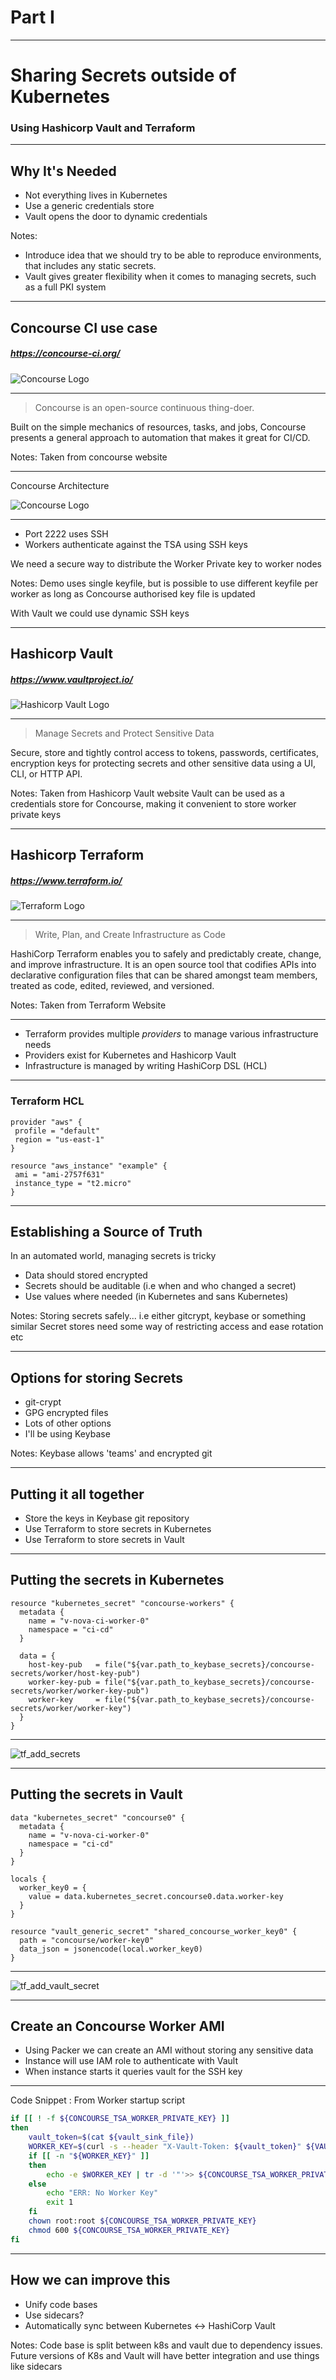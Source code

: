 # Part I

---

# Sharing Secrets outside of Kubernetes
### Using Hashicorp Vault and Terraform

---

## Why It's Needed

  * Not everything lives in Kubernetes <i class="fa fa-thumbs-o-down"></i>
  * Use a generic credentials store <!-- .element: class="fragment" data-fragment-index="1" -->
  * Vault opens the door to dynamic credentials <!-- .element: class="fragment" data-fragment-index="2" -->

Notes:
 * Introduce idea that we should try to be able to reproduce environments, that includes any static secrets.
 * Vault gives greater flexibility when it comes to managing secrets, such as a full PKI system

---

## Concourse CI use case
##### https://concourse-ci.org/
![Concourse Logo](https://concourse-ci.org/images/trademarks/concourse-black.png) <!-- .element width="25%" height="25%" style="border: 0; background: white; box-shadow: None" -->

------

> Concourse is an open-source continuous thing-doer.

Built on the simple mechanics of resources, tasks, and jobs, Concourse presents a general approach to automation that makes it great for CI/CD.

Notes: Taken from concourse website

------

Concourse Architecture

![Concourse Logo](https://concourse-ci.org/images/concourse_architecture.png) <!-- .element width="40%" height="40%" style="border: 0; background: None; box-shadow: None" -->

------

 * Port 2222 uses SSH
 * Workers authenticate against the TSA using SSH keys

We need a secure way to distribute the Worker Private key to worker nodes <!-- .element: class="fragment" data-fragment-index="1" -->

Notes: Demo uses single keyfile, but is possible to use different keyfile per worker
as long as Concourse authorised key file is updated

With Vault we could use dynamic SSH keys

---

## Hashicorp Vault
##### https://www.vaultproject.io/
![Hashicorp Vault Logo](https://www.datocms-assets.com/2885/1556041583-vaultprimarylogomonochrometonal-skvacar6g.svg) <!-- .element width="30%" height="30%" style="border: 0; background: None; box-shadow: None" -->

------

> Manage Secrets and Protect Sensitive Data

Secure, store and tightly control access to tokens, passwords, certificates, encryption keys for protecting secrets and other sensitive data using a UI, CLI, or HTTP API.

Notes: Taken from Hashicorp Vault website
Vault can be used as a credentials store for Concourse, making it convenient to
store worker private keys

---

## Hashicorp Terraform
##### https://www.terraform.io/
![Terraform Logo](https://s3.amazonaws.com/hashicorp-marketing-web-assets/brand/Terraform_PrimaryLogo_MonochromeTonal.rJgVeyArax.svg) <!-- .element width="30%" height="30%" style="border: 0; background: None; box-shadow: None" -->

------

> Write, Plan, and Create Infrastructure as Code

HashiCorp Terraform enables you to safely and predictably create, change, and
improve infrastructure. It is an open source tool that codifies APIs into
declarative configuration files that can be shared amongst team members, treated as code, edited, reviewed, and versioned.

Notes: Taken from Terraform Website

------

  * Terraform provides multiple _providers_ to manage various infrastructure needs
  * Providers exist for Kubernetes and Hashicorp Vault
  * Infrastructure is managed by writing HashiCorp DSL (HCL)

------

### Terraform HCL

```
provider "aws" {
 profile = "default"
 region = "us-east-1"
}

resource "aws_instance" "example" {
 ami = "ami-2757f631"
 instance_type = "t2.micro"
}
```

---

## Establishing a Source of Truth

In an automated world, managing secrets is tricky

  * Data should stored encrypted
  * Secrets should be auditable (i.e when and who changed a secret)
  * Use values where needed (in Kubernetes and sans Kubernetes)

Notes: Storing secrets safely... i.e either gitcrypt, keybase or something
similar
Secret stores need some way of restricting access and ease rotation etc

------

## Options for storing Secrets

  * git-crypt <!-- .element: class="fragment" data-fragment-index="1" -->
  * GPG encrypted files <!-- .element: class="fragment" data-fragment-index="2" -->
  * Lots of other options <!-- .element: class="fragment" data-fragment-index="3" -->
  * I'll be using Keybase <!-- .element: class="fragment" data-fragment-index="4" -->

Notes: Keybase allows 'teams' and encrypted git

---

## Putting it all together

  * Store the keys in Keybase git repository
  * Use Terraform to store secrets in Kubernetes
  * Use Terraform to store secrets in Vault

------

## Putting the secrets in Kubernetes

```
resource "kubernetes_secret" "concourse-workers" {
  metadata {
    name = "v-nova-ci-worker-0"
    namespace = "ci-cd"
  }

  data = {
    host-key-pub   = file("${var.path_to_keybase_secrets}/concourse-secrets/worker/host-key-pub")
    worker-key-pub = file("${var.path_to_keybase_secrets}/concourse-secrets/worker/worker-key-pub")
    worker-key     = file("${var.path_to_keybase_secrets}/concourse-secrets/worker/worker-key")
  }
}
```

------

![tf_add_secrets](/gswrm-presentation/imgs/tf_add_secret.gif) <!-- .element style="border: 0; background: None; box-shadow: None" -->

------

## Putting the secrets in Vault

```
data "kubernetes_secret" "concourse0" {
  metadata {
    name = "v-nova-ci-worker-0"
    namespace = "ci-cd"
  }
}

locals {
  worker_key0 = {
    value = data.kubernetes_secret.concourse0.data.worker-key
  }
}

resource "vault_generic_secret" "shared_concourse_worker_key0" {
  path = "concourse/worker-key0"
  data_json = jsonencode(local.worker_key0)
}
```

------

![tf_add_vault_secret](/gswrm-presentation/imgs/tf_add_vault_secret.gif) <!-- .element style="border: 0; background: None; box-shadow: None" -->

------

## Create an Concourse Worker AMI

  * Using Packer we can create an AMI without storing any sensitive data
  * Instance will use IAM role to authenticate with Vault
  * When instance starts it queries vault for the SSH key

------

Code Snippet : From Worker startup script

```bash
if [[ ! -f ${CONCOURSE_TSA_WORKER_PRIVATE_KEY} ]]
then
    vault_token=$(cat ${vault_sink_file})
    WORKER_KEY=$(curl -s --header "X-Vault-Token: ${vault_token}" ${VAULT_ADDR}/v1/concourse/worker-key0 | jq '.data.value')
    if [[ -n "${WORKER_KEY}" ]]
    then
        echo -e $WORKER_KEY | tr -d '"'>> ${CONCOURSE_TSA_WORKER_PRIVATE_KEY}
    else
        echo "ERR: No Worker Key"
        exit 1
    fi
    chown root:root ${CONCOURSE_TSA_WORKER_PRIVATE_KEY}
    chmod 600 ${CONCOURSE_TSA_WORKER_PRIVATE_KEY}
fi
```

---

## How we can improve this

  * Unify code bases
  * Use sidecars?
  * Automatically sync between Kubernetes <-> HashiCorp Vault

Notes: Code base is split between k8s and vault due to dependency issues. Future
versions of K8s and Vault will have better integration and use things like sidecars


